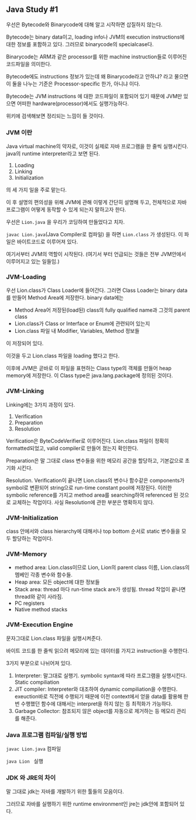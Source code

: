 ## Java Study #1

우선은 Bytecode와 Binarycode에 대해 알고 시작하면 삽질하지 않는다.

Bytecode는 binary data이고, loading info나 JVM의 execution instructions에 대한 정보를 포함하고 있다. 그러므로 binarycode의 specialcase다.

Binarycode는 ARM과 같은 processor를 위한 machine instruction들로 이루어진 코드파일을 의미한다.

Bytecode에도 instructions 정보가 있는데 왜 Binarycode라고 안하냐? 라고 물으면 이 둘을 나누는 기준은 Processor-specific 한가, 아니냐 이다.

Bytecode는 JVM instructions 에 대한 코드파일이 포함되어 있기 때문에 JVM만 있으면 어떠한 hardware(processor)에서도 실행가능하다.

위키에 검색해보면 정리되는 느낌이 들 것이다.



### JVM 이란

Java virtual machine의 약자로, 이것이 실제로 자바 프로그램을 한 줄씩 실행시킨다. java의 runtime interpreter라고 보면 된다.

1. Loading
2. Linking
3. Initialization

의 세 가지 일을 주로 맡는다.



이 후 설명의 편의성을 위해 JVM에 관해 이렇게 간단히 설명해 두고, 전체적으로 자바 프로그램이 어떻게 동작할 수 있게 되는지 말하고자 한다.

우선은 `Lion.java` 을 우리가 코딩하여 만들었다고 치자.

`javac Lion.java`(Java Compiler로 컴파일) 을 하면 `Lion.class` 가 생성된다. 이 파일은 바이트코드로 이루어져 있다.

여기서부터 JVM의 역할이 시작된다. (여기서 부터 언급되는 것들은 전부 JVM안에서 이루어지고 있는 일들임.)

### JVM-Loading

우선 Lion.class가 Class Loader에 들어간다. 그러면 Class Loader는 binary data를 만들어 Method Area에 저장한다. binary data에는 

* Method Area어 저장된(load된) class의 fully qualified name과 그것의 parent class
* Lion.class가 Class or Interface or Enum에 관련되어 있는지
* Lion.class 파일 내 Modifier, Variables, Method 정보들

이 저장되어 있다.

이것을 두고 Lion.class 파일을 loading 했다고 한다.

이후에 JVM은 곧바로 이 파일을 표현하는 Class type의 객체를 만들어 heap memory에 저장한다. 이 Class type은 java.lang.package에 정의된 것이다.

### JVM-Linking

Linking에는 3가지 과정이 있다.

1. Verification
2. Preparation
3. Resolution

Verification은 ByteCodeVerifier로 이루어진다. Lion.class 파일이 정확히 formatted되었고, valid compiler로 만들어 졌는지 확인한다.

Preparation은 말 그대로 class 변수들을 위한 메모리 공간을 할당하고, 기본값으로  초기화 시킨다.

Resolution. Verification이 끝나면 Lion.class의 변수나 함수같은 components가 symbol로 변환되어 string으로 run-time constant pool에 저장된다. 이러한 symbolic reference를 가지고 method area를 searching하여 referenced 된 것으로 교체하는 작업이다. 사실 Resolution에 관한 부분은 명확하지 않다.

### JVM-Initialization

class 안에서와 class hierarchy에 대해서나 top bottom 순서로 static 변수들을 모두 할당하는 작업이다.

### JVM-Memory

* method area: Lion.class이므로 Lion, Lion의 parent class 이름, Lion.class의 멤베인 각종 변수와 함수들.
* Heap area: 모든 object에 대한 정보들
* Stack area: thread 마다 run-time stack are가 생성됨. thread 작업이 끝나면 thread와 같이 사라짐.
* PC registers
* Native method stacks

### JVM-Execution Engine

문자그대로 Lion.class 파일을 실행시켜준다.

바이트 코드를 한 줄씩 읽으려 메모리에 있는 데이터를 가지고 instruction을 수행한다.

3가지 부분으로 나뉘어져 있다.

1. Interpreter: 말그대로 실행기. symbolic syntax에 따라 프로그램을 실행시킨다. Static compiliation
2. JIT compiler: Interpreter와 대조하여 dynamic compiliation을 수행한다. exeuction바로 직전에 수행되기 때문에 이전 context에서 얻을 data를 활용해 한 번 수행했던 함수에 대해서는 interpret을 하지 않는 등 최적화가 가능하다. 
3. Garbage Collector: 참조되지 않은 object를 자동으로 제거하는 등 메모리 관리를 해준다.



### Java 프로그램 컴파일/실행 방법

`javac Lion.java` 컴파일

`java Lion ` 실행



### JDK 와 JRE의 차이

말 그대로 jdk는 자바를 개발하기 위한 툴들의 모음이다. 

그러므로 자바를 실행하기 위한 runtime environment인 jre는 jdk안에 포함되어 있다. 